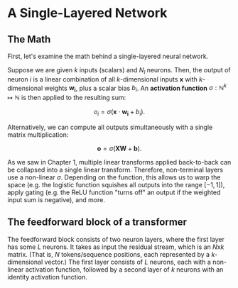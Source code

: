 # A Single-Layered Network

## The Math

First, let's examine the math behind a single-layered neural network.

Suppose we are given $k$ inputs (scalars) and $N_l$ neurons. Then, the output of neuron $i$ is a linear combination of all $k$-dimensional inputs $\mathbf{x}$ with $k$-dimensional weights $\mathbf{w_i}$, plus a scalar bias $b_i$. An **activation function** $\sigma: \mathbb{N}^k \mapsto \mathbb{N}$ is then applied to the resulting sum:

$$
o_i = \sigma(\mathbf{x} \cdot \mathbf{w_i} + b_i).
$$

Alternatively, we can compute all outputs simultaneously with a single matrix multiplication:

$$
\mathbf{o} = \sigma(\mathbf{X}\mathbf{W} + \mathbf{b}).
$$

As we saw in Chapter 1, multiple linear transforms applied back-to-back can be collapsed into a single linear transform. Therefore, non-terminal layers use a non-linear $\sigma$. Depending on the function, this allows us to warp the space (e.g. the logistic function squishes all outputs into the range $[-1, 1]$), apply gating (e.g. the ReLU function "turns off" an output if the weighted input sum is negative), and more. 


## The feedforward block of a transformer

The feedforward block consists of two neuron layers, where the first layer has some $L$ neurons. It takes as input the residual stream, which is an $N$x$k$ matrix. (That is, $N$ tokens/sequence positions, each represented by a $k$-dimensional vector.) The first layer consists of $L$ neurons, each with a non-linear activation function, followed by a second layer of $k$ neurons with an identity activation function.

